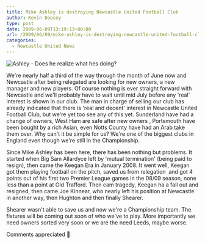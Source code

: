 ```yaml
---
title: Mike Ashley is destroying Newcastle United Football Club
author: Kevin Doocey
type: post
date: 2009-06-09T13:19:13+00:00
url: /2009/06/09/mike-ashley-is-destroying-newcastle-united-football-club/
categories:
  - Newcastle United News
---
```


![Ashley - Does he realize what hes doing?](https://festivaloffootball.files.wordpress.com/2008/09/mike_ashley_newcast_353448a.jpg)

We're nearly half a third of the way through the month of June now and Newcastle after being relegated are looking for new owners, a new manager and new players. Of course nothing is ever straight forward with Newcastle and we'll probably have to wait until mid July before any 'real' interest is shown in our club. The man in charge of selling our club has already indicated that there is 'real and decent' interest in Newcastle United Football Club, but we're yet too see any of this yet. Sunderland have had a change of owners, West Ham are safe after new owners , Portsmouth have been bought by a rich Asian, even Notts County have had an Arab take them over. Why can't it be simple for us? We're one of the biggest clubs in England even though we're still in the Championship.

Since Mike Ashley has been here, there has been nothing but problems. It started when Big Sam Allardyce left by 'mutual termination' (being paid to resign), then came the Keegan Era in January 2008. It went well, Keegan got them playing football on the pitch, saved us from relegation  and got 4 points out of his first two Premier League games in the 08/09 season, none less than a point at Old Trafford. Then cam tragedy, Keegan ha a fall out and resigned, then came Joe Kinnear, who nearly left his position at Newcastle in another way, then Hughton and then finally Shearer.

Shearer wasn't able to save us and now we're a Championship team. The fixtures will be coming out soon of who we've to play. More importantly we need owners sorted very soon or we are the need Leeds, maybe worse.

Comments appreciated 🙂

